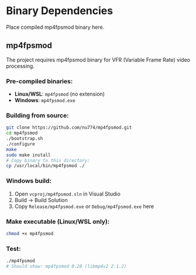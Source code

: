 # Binary Dependencies

Place compiled mp4fpsmod binary here.

## mp4fpsmod

The project requires mp4fpsmod binary for VFR (Variable Frame Rate) video processing.

### Pre-compiled binaries:
- **Linux/WSL**: `mp4fpsmod` (no extension)
- **Windows**: `mp4fpsmod.exe`

### Building from source:

```bash
git clone https://github.com/nu774/mp4fpsmod.git
cd mp4fpsmod
./bootstrap.sh
./configure
make
sudo make install
# Copy binary to this directory:
cp /usr/local/bin/mp4fpsmod ./
```

### Windows build:
1. Open `vcproj/mp4fpsmod.sln` in Visual Studio
2. Build -> Build Solution
3. Copy `Release/mp4fpsmod.exe` or `Debug/mp4fpsmod.exe` here

### Make executable (Linux/WSL only):
```bash
chmod +x mp4fpsmod
```

### Test:
```bash
./mp4fpsmod 
# Should show: mp4fpsmod 0.28 (libmp4v2 2.1.2)
```